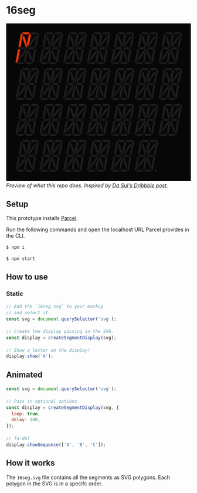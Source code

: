 # 16seg

![Animated preview showing 16 seg displays showing the alphabet](preview.gif)
_Preview of what this repo does. Inspired by [Da Sul's Dribbble post](https://dribbble.com/shots/6717324-16-segment-display)._

## Setup
This prototype installs [Parcel](https://github.com/parcel-bundler/parcel/).

Run the following commands and open the localhost URL Parcel provides in the CLI.
```sh
$ npm i
```

```sh
$ npm start
```

## How to use
### Static
```js
// Add the `16seg.svg` to your markup
// and select it.
const svg = document.querySelector('svg');

// Create the display passing in the SVG.
const display = createSegmentDisplay(svg);

// Show a letter on the display!
display.show('A');
```
## Animated
```js
const svg = document.querySelector('svg');

// Pass in optional options.
const display = createSegmentDisplay(svg, {
  loop: true,
  delay: 100,
});

// Ta-da!
display.showSequence(['A', 'B', 'C']);
```

## How it works
The `16seg.svg` file contains all the segments as SVG polygons. Each polygon in the SVG is in a specifc order.
